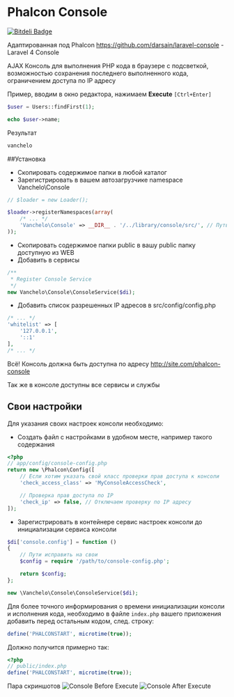 Phalcon Console
===============
[![Bitdeli Badge](https://d2weczhvl823v0.cloudfront.net/vanchelo/phalcon-console/trend.png)](https://bitdeli.com/free "Bitdeli Badge")

Адаптированная под Phalcon https://github.com/darsain/laravel-console - Laravel 4 Console

AJAX Консоль для выполнения PHP кода в браузере с подсветкой, возможностью сохранения последнего выполненного кода, ограничением доступа по IP адресу

 Пример, вводим в окно редактора, нажимаем **Execute** `[Ctrl+Enter]`
 ```php
 $user = Users::findFirst(1);

 echo $user->name;
 ```
 Результат
 ```php
 vanchelo
 ```

##Установка
* Скопировать содержимое папки в любой каталог
* Зарегистрировать в вашем автозагрузчике namespace Vanchelo\Console

```php
// $loader = new Loader();

$loader->registerNamespaces(array(
    /* ... */
    'Vanchelo\Console' => __DIR__ . '/../library/console/src/', // Путь может быть другим
));
```

* Скопировать содержимое папки public в вашу public папку доступную из WEB
* Добавить в сервисы

```php
/**
 * Register Console Service
 */
new Vanchelo\Console\ConsoleService($di);
```

* Добавить список разрешенных IP адресов в src/config/config.php

```php
/* ... */
'whitelist' => [
    '127.0.0.1',
    '::1'
],
/* ... */
```

Всё! Консоль должна быть доступна по адресу http://site.com/phalcon-console

Так же в консоле доступны все сервисы и службы

## Свои настройки
Для указания своих настроек консоли необходимо:
- Создать файл с настройками в удобном месте, например такого содержания
```php
<?php
// app/config/console-config.php
return new \Phalcon\Config([
    // Если хотим указать свой класс проверки прав доступа к консоли
    'check_access_class' => 'MyConsoleAccessCheck',

    // Проверка прав доступа по IP
    'check_ip' => false, // Отключаем проверку по IP адресу
]);
```
- Зарегистрировать в контейнере сервис настроек консоли до инициализации сервиса консоли
```php
$di['console.config'] = function ()
{
    // Пути исправить на свои
    $config = require '/path/to/console-config.php';

    return $config;
};

new \Vanchelo\Console\ConsoleService($di);
```

Для более точного информирования о времени инициализации консоли и исполнения кода, необходимо в файле `index.php` вашего приложения добавить перед остальным кодом, след. строку:

```php
define('PHALCONSTART', microtime(true));
```
Должно получится примерно так:
```php
<?php
// public/index.php
define('PHALCONSTART', microtime(true));
```

Пара скриншотов
![Console Before Execute](http://i58.fastpic.ru/big/2013/1221/9d/fddb76f0f45ab5b665144e8dc7cd6f9d.jpg "Консоль до выполнеиня")
![Console After Execute](http://i58.fastpic.ru/big/2013/1221/19/a60efe026438b9a17b0ff8e73470ec19.jpg "Консоль после выполнеиня")
